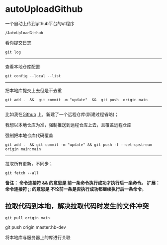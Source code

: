 # autoUploadGithub

一个自动上传到github平台的qt程序

```
/AutoUploadGithub

```



看你提交日志

```
git log
```

---

查看本地仓库配置

```
git config --local --list
```

----

把本地库提交上去但是不去重

```
git add .  &&  git commit -m "update"  &&  git push  origin main
```

----

比如我在[Github](https://github.com/Alinvor) 上，新建了一个远程仓库(新建过程省略)；

我想以本地仓库为准，强制推送到远程仓库上去，且覆盖远程仓库

强制把本地仓库代码覆盖

```
git add .  && git commit -m "update" && git push -f --set-upstream origin main:main
```

---

拉取所有更新，不同步；

```
git fetch --all
```

**备注： 命令连接符 && 的意思是 前一条命令执行成功才执行后一条命令。**
**扩展：命令连接符 ;; 的意思是 不论前一条是否执行成功都继续执行后一条命令**。

## 拉取代码到本地，解决拉取代码时发生的文件冲突

```
git pull origin main
```



git push origin master:hb-dev 

将本地库与服务器上的库进行关联 
